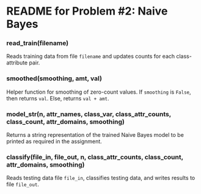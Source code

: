 # README for Problem \#2: Naive Bayes

### read_train(filename)
Reads training data from file `filename` and updates counts for each class-attribute pair.

### smoothed(smoothing, amt, val)
Helper function for smoothing of zero-count values. If `smoothing` is `False`, then returns `val`. Else, returns `val + amt`.

### model_str(n, attr_names, class_var, class_attr_counts, class_count, attr_domains, smoothing)
Returns a string representation of the trained Naive Bayes model to be printed as required in the assignment.

### classify(file_in, file_out, n, class_attr_counts, class_count, attr_domains, smoothing)
Reads testing data file `file_in`, classifies testing data, and writes results to file `file_out`.
